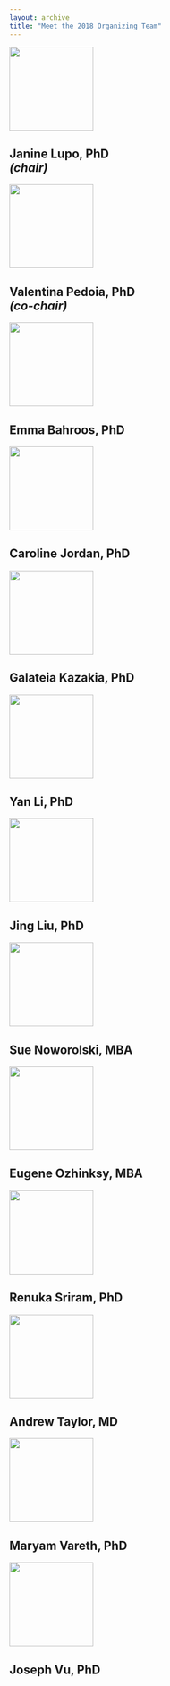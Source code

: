 ```yaml
---
layout: archive
title: "Meet the 2018 Organizing Team"
---
```


<div class="tiles">

<div class="tile">
  <img class='center-block' src="{{ site.baseurl }}/images/JanineLupo.png" style="width: 150px;"/>
  <h2 class="post-title center-block"> Janine Lupo, PhD <br/> <cite>(chair)</cite> </h2>
</div><!-- /.tile -->

<div class="tile">
  <img class='center-block' src="{{ site.baseurl }}/images/ValentinaPedoia.png" style="width: 150px;"/>
  <h2 class="post-title center-block"> Valentina Pedoia, PhD <br/> <cite>(co-chair)</cite> </h2>
</div><!-- /.tile -->

</div><!-- /.tiles -->


<div class="tiles">

<div class="tile">
  <img class='center-block' src="{{ site.baseurl }}/images/Emmabahroos.png" style="width: 150px;"/>
  <h2 class="post-title center-block">Emma Bahroos, PhD</h2>
</div><!-- /.tile -->

<div class="tile">
  <img class='center-block' src="{{ site.baseurl }}/images/CarolineJordan.png" style="width: 150px;"/>
  <h2 class="post-title center-block">Caroline Jordan, PhD</h2>
</div><!-- /.tile -->

<div class="tile">
  <img class='center-block' src="{{ site.baseurl }}/images/GalateiaKazakia.png" style="width: 150px;"/>
  <h2 class="post-title center-block">Galateia Kazakia, PhD</h2>
</div><!-- /.tile -->

<div class="tile">
  <img class='center-block' src="{{ site.baseurl }}/images/YanLi.png" style="width: 150px;"/>
  <h2 class="post-title center-block">Yan Li, PhD</h2>
</div><!-- /.tile -->

<div class="tile">
  <img class='center-block' src="{{ site.baseurl }}/images/JingLiu.png" style="width: 150px;"/>
  <h2 class="post-title center-block">Jing Liu, PhD</h2>
</div><!-- /.tile -->

<div class="tile">
  <img class='center-block' src="{{ site.baseurl }}/images/SueNoworolski.png" style="width: 150px;"/>
  <h2 class="post-title center-block">Sue Noworolski, MBA</h2>
</div><!-- /.tile -->

<div class="tile">
  <img class='center-block' src="{{ site.baseurl }}/images/EugeneOzhinksy.png" style="width: 150px;"/>
  <h2 class="post-title center-block">Eugene Ozhinksy, MBA</h2>
</div><!-- /.tile -->

<div class="tile">
  <img class='center-block' src="{{ site.baseurl }}/images/RenukaSriram.png" style="width: 150px;"/>
  <h2 class="post-title center-block">Renuka Sriram, PhD</h2>
</div><!-- /.tile -->

<div class="tile">
  <img class='center-block' src="{{ site.baseurl }}/images/AndrewTaylor.png" style="width: 150px;"/>
  <h2 class="post-title center-block">Andrew Taylor, MD</h2>
</div><!-- /.tile -->

<div class="tile">
  <img class='center-block' src="{{ site.baseurl }}/images/MaryamVareth.png" style="width: 150px;"/>
  <h2 class="post-title center-block">Maryam Vareth, PhD</h2>
</div><!-- /.tile -->

<div class="tile">
  <img class='center-block' src="{{ site.baseurl }}/images/JosephVu.png" style="width: 150px;"/>
  <h2 class="post-title center-block">Joseph Vu, PhD</h2>
</div><!-- /.tile -->

</div><!-- /.tiles -->
